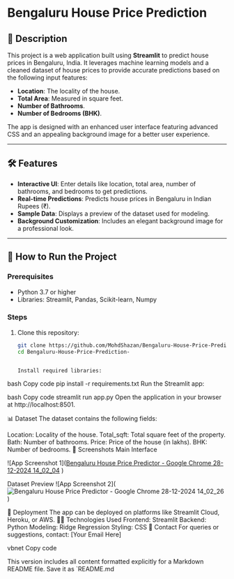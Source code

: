 # Bengaluru House Price Prediction

## 📖 Description

This project is a web application built using **Streamlit** to predict house prices in Bengaluru, India. It leverages machine learning models and a cleaned dataset of house prices to provide accurate predictions based on the following input features:

- **Location**: The locality of the house.
- **Total Area**: Measured in square feet.
- **Number of Bathrooms**.
- **Number of Bedrooms (BHK)**.

The app is designed with an enhanced user interface featuring advanced CSS and an appealing background image for a better user experience.

---

## 🛠️ Features

- **Interactive UI**: Enter details like location, total area, number of bathrooms, and bedrooms to get predictions.
- **Real-time Predictions**: Predicts house prices in Bengaluru in Indian Rupees (₹).
- **Sample Data**: Displays a preview of the dataset used for modeling.
- **Background Customization**: Includes an elegant background image for a professional look.



---

## 🚀 How to Run the Project

### Prerequisites
- Python 3.7 or higher
- Libraries: Streamlit, Pandas, Scikit-learn, Numpy

### Steps
1. Clone this repository:
   ```bash
   git clone https://github.com/MohdShazan/Bengaluru-House-Price-Prediction-.git
   cd Bengaluru-House-Price-Prediction-


   Install required libraries:

bash
Copy code
pip install -r requirements.txt
Run the Streamlit app:

bash
Copy code
streamlit run app.py
Open the application in your browser at http://localhost:8501.

📊 Dataset
The dataset contains the following fields:

Location: Locality of the house.
Total_sqft: Total square feet of the property.
Bath: Number of bathrooms.
Price: Price of the house (in lakhs).
BHK: Number of bedrooms.
📸 Screenshots
Main Interface

![App Screenshot 1]([Bengaluru House Price Predictor - Google Chrome 28-12-2024 14_02_04](https://github.com/user-attachments/assets/da39ed79-1a9d-49b4-b5b2-c7ea5960d0e9)
)


Dataset Preview
![App Screenshot 2](![Bengaluru House Price Predictor - Google Chrome 28-12-2024 14_02_26](https://github.com/user-attachments/assets/069ab260-c65c-4153-89b1-102142c77b07)
)


🔗 Deployment
The app can be deployed on platforms like Streamlit Cloud, Heroku, or AWS.
👨‍💻 Technologies Used
Frontend: Streamlit
Backend: Python
Modeling: Ridge Regression
Styling: CSS
📧 Contact
For queries or suggestions, contact: [Your Email Here]

vbnet
Copy code

This version includes all content formatted explicitly for a Markdown README file. Save it as `README.md
